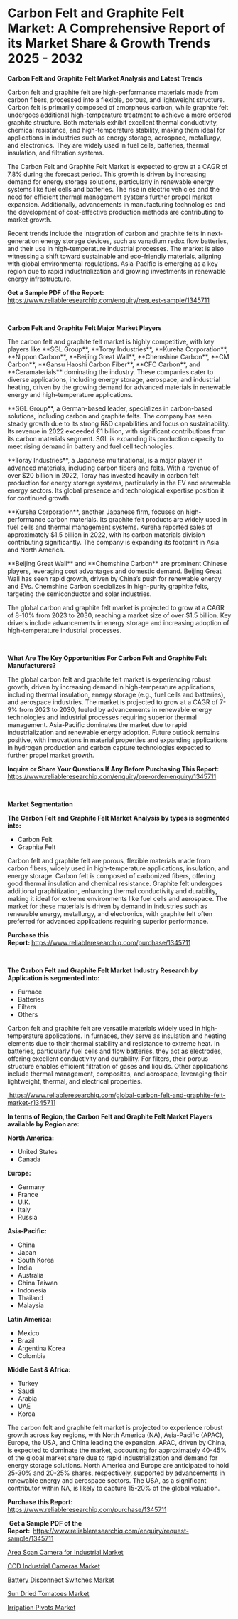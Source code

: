 <p><h1>Carbon Felt and Graphite Felt Market: A Comprehensive Report of its Market Share & Growth Trends 2025 - 2032</h1></p><p><strong>Carbon Felt and Graphite Felt Market Analysis and Latest Trends</strong></p>
<p><p>Carbon felt and graphite felt are high-performance materials made from carbon fibers, processed into a flexible, porous, and lightweight structure. Carbon felt is primarily composed of amorphous carbon, while graphite felt undergoes additional high-temperature treatment to achieve a more ordered graphite structure. Both materials exhibit excellent thermal conductivity, chemical resistance, and high-temperature stability, making them ideal for applications in industries such as energy storage, aerospace, metallurgy, and electronics. They are widely used in fuel cells, batteries, thermal insulation, and filtration systems.</p><p>The Carbon Felt and Graphite Felt Market is expected to grow at a CAGR of 7.8% during the forecast period. This growth is driven by increasing demand for energy storage solutions, particularly in renewable energy systems like fuel cells and batteries. The rise in electric vehicles and the need for efficient thermal management systems further propel market expansion. Additionally, advancements in manufacturing technologies and the development of cost-effective production methods are contributing to market growth.</p><p>Recent trends include the integration of carbon and graphite felts in next-generation energy storage devices, such as vanadium redox flow batteries, and their use in high-temperature industrial processes. The market is also witnessing a shift toward sustainable and eco-friendly materials, aligning with global environmental regulations. Asia-Pacific is emerging as a key region due to rapid industrialization and growing investments in renewable energy infrastructure.</p></p>
<p><strong>Get a Sample PDF of the Report:&nbsp;</strong> <a href="https://www.reliableresearchiq.com/enquiry/request-sample/1345711?utm_campaign=2174&utm_medium=2&utm_source=Github&utm_content=ia&utm_term=26012025&utm_id=carbon-felt-and-graphite-felt">https://www.reliableresearchiq.com/enquiry/request-sample/1345711</a></p>
<p>&nbsp;</p>
<p><strong>Carbon Felt and Graphite Felt Major Market Players</strong></p>
<p><p>The carbon felt and graphite felt market is highly competitive, with key players like **SGL Group**, **Toray Industries**, **Kureha Corporation**, **Nippon Carbon**, **Beijing Great Wall**, **Chemshine Carbon**, **CM Carbon**, **Gansu Haoshi Carbon Fiber**, **CFC Carbon**, and **Ceramaterials** dominating the industry. These companies cater to diverse applications, including energy storage, aerospace, and industrial heating, driven by the growing demand for advanced materials in renewable energy and high-temperature applications.</p><p>**SGL Group**, a German-based leader, specializes in carbon-based solutions, including carbon and graphite felts. The company has seen steady growth due to its strong R&D capabilities and focus on sustainability. Its revenue in 2022 exceeded €1 billion, with significant contributions from its carbon materials segment. SGL is expanding its production capacity to meet rising demand in battery and fuel cell technologies.</p><p>**Toray Industries**, a Japanese multinational, is a major player in advanced materials, including carbon fibers and felts. With a revenue of over $20 billion in 2022, Toray has invested heavily in carbon felt production for energy storage systems, particularly in the EV and renewable energy sectors. Its global presence and technological expertise position it for continued growth.</p><p>**Kureha Corporation**, another Japanese firm, focuses on high-performance carbon materials. Its graphite felt products are widely used in fuel cells and thermal management systems. Kureha reported sales of approximately $1.5 billion in 2022, with its carbon materials division contributing significantly. The company is expanding its footprint in Asia and North America.</p><p>**Beijing Great Wall** and **Chemshine Carbon** are prominent Chinese players, leveraging cost advantages and domestic demand. Beijing Great Wall has seen rapid growth, driven by China’s push for renewable energy and EVs. Chemshine Carbon specializes in high-purity graphite felts, targeting the semiconductor and solar industries.</p><p>The global carbon and graphite felt market is projected to grow at a CAGR of 8-10% from 2023 to 2030, reaching a market size of over $1.5 billion. Key drivers include advancements in energy storage and increasing adoption of high-temperature industrial processes.</p></p>
<p>&nbsp;</p>
<p><strong>What Are The Key Opportunities For Carbon Felt and Graphite Felt Manufacturers?</strong></p>
<p><p>The global carbon felt and graphite felt market is experiencing robust growth, driven by increasing demand in high-temperature applications, including thermal insulation, energy storage (e.g., fuel cells and batteries), and aerospace industries. The market is projected to grow at a CAGR of 7-9% from 2023 to 2030, fueled by advancements in renewable energy technologies and industrial processes requiring superior thermal management. Asia-Pacific dominates the market due to rapid industrialization and renewable energy adoption. Future outlook remains positive, with innovations in material properties and expanding applications in hydrogen production and carbon capture technologies expected to further propel market growth.</p></p>
<p><strong>Inquire or Share Your Questions If Any Before Purchasing This Report:</strong> <a href="https://www.reliableresearchiq.com/enquiry/pre-order-enquiry/1345711?utm_campaign=2174&utm_medium=2&utm_source=Github&utm_content=ia&utm_term=26012025&utm_id=carbon-felt-and-graphite-felt">https://www.reliableresearchiq.com/enquiry/pre-order-enquiry/1345711</a></p>
<p>&nbsp;</p>
<p><strong>Market Segmentation</strong></p>
<p><strong>The Carbon Felt and Graphite Felt Market Analysis by types is segmented into:</strong></p>
<p><ul><li>Carbon Felt</li><li>Graphite Felt</li></ul></p>
<p><p>Carbon felt and graphite felt are porous, flexible materials made from carbon fibers, widely used in high-temperature applications, insulation, and energy storage. Carbon felt is composed of carbonized fibers, offering good thermal insulation and chemical resistance. Graphite felt undergoes additional graphitization, enhancing thermal conductivity and durability, making it ideal for extreme environments like fuel cells and aerospace. The market for these materials is driven by demand in industries such as renewable energy, metallurgy, and electronics, with graphite felt often preferred for advanced applications requiring superior performance.</p></p>
<p><strong>Purchase this Report:&nbsp;</strong><a href="https://www.reliableresearchiq.com/purchase/1345711?utm_campaign=2174&utm_medium=2&utm_source=Github&utm_content=ia&utm_term=26012025&utm_id=carbon-felt-and-graphite-felt">https://www.reliableresearchiq.com/purchase/1345711</a></p>
<p>&nbsp;</p>
<p><strong>The Carbon Felt and Graphite Felt Market Industry Research by Application is segmented into:</strong></p>
<p><ul><li>Furnace</li><li>Batteries</li><li>Filters</li><li>Others</li></ul></p>
<p><p>Carbon felt and graphite felt are versatile materials widely used in high-temperature applications. In furnaces, they serve as insulation and heating elements due to their thermal stability and resistance to extreme heat. In batteries, particularly fuel cells and flow batteries, they act as electrodes, offering excellent conductivity and durability. For filters, their porous structure enables efficient filtration of gases and liquids. Other applications include thermal management, composites, and aerospace, leveraging their lightweight, thermal, and electrical properties.</p></p>
<p><a href="https://www.reliableresearchiq.com/global-carbon-felt-and-graphite-felt-market-r1345711?utm_campaign=2174&utm_medium=2&utm_source=Github&utm_content=ia&utm_term=26012025&utm_id=carbon-felt-and-graphite-felt">&nbsp;https://www.reliableresearchiq.com/global-carbon-felt-and-graphite-felt-market-r1345711</a></p>
<p><strong>In terms of Region, the Carbon Felt and Graphite Felt Market Players available by Region are:</strong></p>
<p>
    <p> <strong> North America: </strong>
        <ul>
            <li>United States</li>
            <li>Canada</li>
        </ul>
        </p> 
    <p> <strong> Europe: </strong>
        <ul>
            <li>Germany</li>
            <li>France</li>
            <li>U.K.</li>
            <li>Italy</li>
            <li>Russia</li>
        </ul>
        </p> 
    <p> <strong> Asia-Pacific: </strong>
        <ul>
            <li>China</li>
            <li>Japan</li>
            <li>South Korea</li>
            <li>India</li>
            <li>Australia</li>
            <li>China Taiwan</li>
            <li>Indonesia</li>
            <li>Thailand</li>
            <li>Malaysia</li>
        </ul>
        </p> 
    <p> <strong> Latin America: </strong>
        <ul>
            <li>Mexico</li>
            <li>Brazil</li>
            <li>Argentina Korea</li>
            <li>Colombia</li>
        </ul>
        </p> 
    <p> <strong> Middle East & Africa: </strong>
        <ul>
            <li>Turkey</li>
            <li>Saudi</li>
            <li>Arabia</li>
            <li>UAE</li>
            <li>Korea</li>
        </ul>
    </p>
    </p>
<p><p>The carbon felt and graphite felt market is projected to experience robust growth across key regions, with North America (NA), Asia-Pacific (APAC), Europe, the USA, and China leading the expansion. APAC, driven by China, is expected to dominate the market, accounting for approximately 40-45% of the global market share due to rapid industrialization and demand for energy storage solutions. North America and Europe are anticipated to hold 25-30% and 20-25% shares, respectively, supported by advancements in renewable energy and aerospace sectors. The USA, as a significant contributor within NA, is likely to capture 15-20% of the global valuation.</p></p>
<p><strong>Purchase this Report: </strong><a href="https://www.reliableresearchiq.com/purchase/1345711?utm_campaign=2174&utm_medium=2&utm_source=Github&utm_content=ia&utm_term=26012025&utm_id=carbon-felt-and-graphite-felt">https://www.reliableresearchiq.com/purchase/1345711</a></p>
<p>&nbsp;<strong>Get a Sample PDF of the Report:&nbsp;&nbsp;</strong><a href="https://www.reliableresearchiq.com/enquiry/request-sample/1345711?utm_campaign=2174&utm_medium=2&utm_source=Github&utm_content=ia&utm_term=26012025&utm_id=carbon-felt-and-graphite-felt">https://www.reliableresearchiq.com/enquiry/request-sample/1345711</a></p>
<p><strong></strong></p>
<p><p><a href="https://www.linkedin.com/pulse/area-scan-camera-industrial-market-report-detailed-size-us6pc?utm_campaign=2174&utm_medium=2&utm_source=Github&utm_content=ia&utm_term=26012025&utm_id=carbon-felt-and-graphite-felt">Area Scan Camera for Industrial Market</a></p><p><a href="https://www.linkedin.com/pulse/ccd-industrial-cameras-market-size-insights-types-share-selling-si1re?utm_campaign=2174&utm_medium=2&utm_source=Github&utm_content=ia&utm_term=26012025&utm_id=carbon-felt-and-graphite-felt">CCD Industrial Cameras Market</a></p><p><a href="https://www.linkedin.com/pulse/battery-disconnect-switches-market-size-estimated-cagr-119-cizge?utm_campaign=2174&utm_medium=2&utm_source=Github&utm_content=ia&utm_term=26012025&utm_id=carbon-felt-and-graphite-felt">Battery Disconnect Switches Market</a></p><p><a href="https://www.linkedin.com/pulse/report-offers-thorough-study-sun-dried-tomatoes-market-cagr-7-tlfhe?utm_campaign=2174&utm_medium=2&utm_source=Github&utm_content=ia&utm_term=26012025&utm_id=carbon-felt-and-graphite-felt">Sun Dried Tomatoes Market</a></p><p><a href="https://www.linkedin.com/pulse/regional-global-irrigation-pivots-market-analysis-projected-brlpc?utm_campaign=2174&utm_medium=2&utm_source=Github&utm_content=ia&utm_term=26012025&utm_id=carbon-felt-and-graphite-felt">Irrigation Pivots Market</a></p></p>